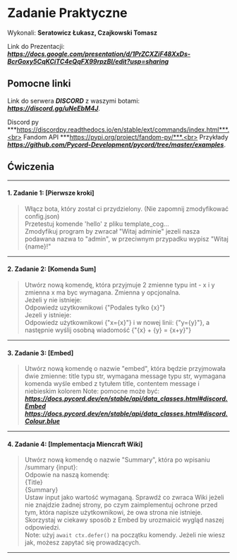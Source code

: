 # Zadanie Praktyczne

Wykonali: **Seratowicz Łukasz, Czajkowski Tomasz**

Link do Prezentacji: ***https://docs.google.com/presentation/d/1PrZCXZiF48XxDs-BcrGoxy5CqKCiTC4eQqFX99rpzBI/edit?usp=sharing***

## Pomocne linki
Link do serwera ***DISCORD*** z waszymi botami: ***https://discord.gg/uNeEbM4J***.

Discord py ***https://discordpy.readthedocs.io/en/stable/ext/commands/index.html***.<br>
Fandom API ***https://pypi.org/project/fandom-py/***.<br>
Przykłady ***https://github.com/Pycord-Development/pycord/tree/master/examples***.
## Ćwiczenia

---

#### 1. Zadanie 1: [Pierwsze kroki]
> Włącz bota, który został ci przydzielony. (Nie zapomnij zmodyfikować config.json)<br>
> Przetestuj komende 'hello' z pliku template_cog... <br>
> Zmodyfikuj program by zwracał "Witaj adminie" jezeli nasza podawana nazwa to "admin", w przeciwnym przypadku wypisz "Witaj {name}!" <br>
---

#### 2. Zadanie 2: [Komenda Sum]
> Utwórz nową komendę, która przyjmuje 2 zmienne typu int - x i y <br>
> zmienna x ma byc wymagana. Zmienna y opcjonalna. <br>
> Jeżeli y nie istnieje: <br>
> Odpowiedz uzytkownikowi {"Podales tylko {x}"} <br>
> Jezeli y istnieje: <br>
> Odpowiedz użytkownikowi {"x={x}"} i w nowej linii: {"y={y}"}, a następnie wyślij osobną wiadomość {"{x} + {y} = {x+y}"} <br>
---

#### 3. Zadanie 3: [Embed]
> Utwórz nową komendę o nazwie "embed", która będzie przyjmowała dwie zmienne:
> title typu str, wymagana
> message typu str, wymagana
> komenda wyśle embed z tytułem title, contentem message i niebieskim kolorem
> Note: pomocne może być: 
> ***https://docs.pycord.dev/en/stable/api/data_classes.html#discord.Embed***
> ***https://docs.pycord.dev/en/stable/api/data_classes.html#discord.Colour.blue***
---

#### 4. Zadanie 4: [Implementacja Miencraft Wiki]
> Utwórz nową komendę o nazwie "Summary", która po wpisaniu /summary {input}: <br>
> Odpowie na naszą komendę: <br>
> {Title} <br>
> {Summary} <br>
> Ustaw input jako wartość wymaganą. Sprawdź co zwraca Wiki jeżeli nie znajdzie żadnej strony, po czym zaimplementuj ochrone przed tym, która napisze użytkownikowi, że owa strona nie istnieje. <br>
> Skorzystaj w ciekawy sposób z Embed by urozmaicić wygląd naszej odpowiedzi. <br>
> Note: użyj `await ctx.defer()` na początku komendy. Jeżeli nie wiesz jak, możesz zapytać się prowadzących. <br>

---
